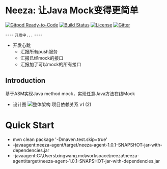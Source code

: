 # Neeza: 让Java Mock变得更简单
[![Gitpod Ready-to-Code](https://img.shields.io/badge/Gitpod-Ready--to--Code-blue?logo=gitpod)](https://gitpod.io/#https://github.com/hotspacode/neeza) 
[![Build Status](https://travis-ci.org/hotspacode/neeza.svg?branch=master)](https://travis-ci.org/hotspacode/neeza)
[![License](https://img.shields.io/badge/license-Apache%202-4EB1BA.svg)](https://www.apache.org/licenses/LICENSE-2.0.html)
[![Gitter](https://badges.gitter.im/hotspacode/neeza.svg)](https://gitter.im/hotspacode/neeza)


---- `开发中...` ----

- 开发心跳
    - 汇报所有push服务
    - 汇报已经mock的接口
    - 汇报加了可以mock的所有接口

## Introduction

基于ASM实现Java method mock，实现任意Java方法在线Mock

- 设计图
![整体架构 项目依赖关系 v1 (2)](https://imgkr.cn-bj.ufileos.com/5a7fea96-d1fd-45e2-8645-8637de27f467.png)





# Quick Start

- mvn clean package '-Dmaven.test.skip=true'
- -javaagent:neeza-agent/target/neeza-agent-1.0.1-SNAPSHOT-jar-with-dependencies.jar
- -javaagent:C:\Users\xingwang.mo\workspace\neeza\neeza-agent\target\neeza-agent-1.0.1-SNAPSHOT-jar-with-dependencies.jar






